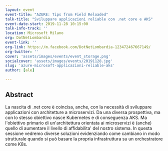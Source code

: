 ```yaml
---
layout: event
event-title: "AZURE: Tips from Field Reloaded"
talk-title: "Sviluppare applicazioni reliable con .net core e AKS"
event-date-start: 2019-11-28 10:15:00
talk-info-track: ''
location: Microsoft Milano
org: DotNetLombardia
event-link: ''
org-link: https://m.facebook.com/DotNetLombardia-123472467667149/
org-twitter: ''
cover: 'assets/images/events/event_storage.png'
socialcover: 'assets/images/events/20191128.jpg'
slug: 'azure-microsoft-applicazioni-reliable-aks'
author: [ale]

---
```

## Abstract
La nascita di .net core è coincisa, anche, con la necessità di sviluppare applicazioni con architetture a microservizi. Da una diversa prospettiva, ma con lo stesso obiettivo nasce Kubernetes e di conseguenza AKS.
Ma l'obiettivo primario di un'architettura orientata ai microservizi è (anche) quello di aumentare il livello di affidabilita' del nostro sistema. In questa sessione vedremo diverse soluzioni evidenziando come cambiano in modo strutturale quando si può basare la propria infrastruttura su un orchestratore come K8s.

<!--div class="video">

<div class="responsive-iframe-container-16">
<iframe class="responsive-iframe" src="https://www.youtube.com/embed/ITe-xWHIS-U" frameborder="0" allow="accelerometer; autoplay; clipboard-write; encrypted-media; gyroscope; picture-in-picture" allowfullscreen></iframe>
</div>
</div>

<div class="slide">
<h3>Materiali</h3>
<ul>
    <li><a href="https://www.slideshare.net/melkio/a-quick-introduction-to-aks" target="_blank">Slide del Talk </a></li>
</ul>
</div-->

